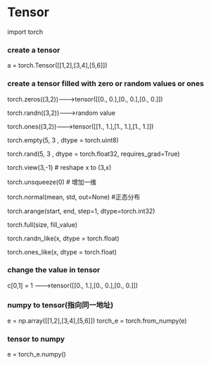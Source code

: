# Tensor

import torch

### create a tensor

a = torch.Tensor([[1,2],[3,4],[5,6]])

### create a tensor filled with zero or random values  or ones

torch.zeros((3,2))--->tensor([[0., 0.],[0., 0.],[0., 0.]])
 
torch.randn((3,2))--->random value

torch.ones((3,2))--->tensor([[1., 1.],[1., 1.],[1., 1.]])

torch.empty(5, 3 , dtype = torch.uint8)

torch.rand(5, 3 , dtype = torch.float32, requires_grad=True)

torch.view(3,-1) # reshape x to (3,x)

torch.unsqueeze(0) # 增加一维

torch.normal(mean, std, out=None) #正态分布

torch.arange(start, end, step=1, dtype=torch.int32)

torch.full(size, fill_value)

torch.randn_like(x, dtype = torch.float)

torch.ones_like(x, dtype = torch.float)


### change the value in tensor
c[0,1] = 1  --->tensor([[0., 1.],[0., 0.],[0., 0.]])
 
### numpy to tensor(指向同一地址)
e = np.array([[1,2],[3,4],[5,6]])
torch_e = torch.from_numpy(e)

### tensor to numpy
e = torch_e.numpy()



